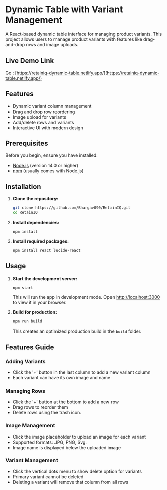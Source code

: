 # Dynamic Table with Variant Management
A React-based dynamic table interface for managing product variants. This project allows users to manage product variants with features like drag-and-drop rows and image uploads.

## Live Demo Link
Go : [https://retainiq-dynamic-table.netlify.app/](https://retainiq-dynamic-table.netlify.app/)


## Features
- Dynamic variant column management
- Drag and drop row reordering
- Image upload for variants
- Add/delete rows and variants
- Interactive UI with modern design

## Prerequisites
Before you begin, ensure you have installed:
- [Node.js](https://nodejs.org/) (version 14.0 or higher)
- [npm](https://www.npmjs.com/) (usually comes with Node.js)

## Installation

1. **Clone the repository:**
   ```bash
   git clone https://github.com/Bhargav090/RetainIQ.git
   cd RetainIQ
   ```

2. **Install dependencies:**
   ```bash
   npm install
   ```

3. **Install required packages:**
   ```bash
   npm install react lucide-react
   ```

## Usage
1. **Start the development server:**
   ```bash
   npm start
   ```
   This will run the app in development mode. Open [http://localhost:3000](http://localhost:3000) to view it in your browser.

2. **Build for production:**
   ```bash
   npm run build
   ```
   This creates an optimized production build in the `build` folder.

## Features Guide

### Adding Variants
- Click the '+' button in the last column to add a new variant column
- Each variant can have its own image and name

### Managing Rows
- Click the '+' button at the bottom to add a new row
- Drag rows to reorder them
- Delete rows using the trash icon.


### Image Management
- Click the image placeholder to upload an image for each variant
- Supported formats: JPG, PNG, Svg.
- Image name is displayed below the uploaded image

### Variant Management
- Click the vertical dots menu to show delete option for variants
- Primary variant cannot be deleted
- Deleting a variant will remove that column from all rows

